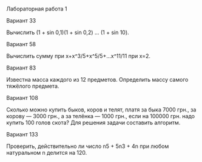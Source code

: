 Лабораторная работа 1

Вариант 33

Вычислить (1 + sin 0,1)(1 + sin 0,2) ... (1 + sin 10).

Вариант 58

Вычислить сумму  при х+x^3/5+х^5/5+...х^11/11 при х=2.

Вариант 83

Известна масса каждого из 12 предметов. Определить массу самого тяжёлого предмета.

Вариант 108

Сколько можно купить быков, коров и телят, платя за быка 7000 грн., за корову — 3000 грн., а за телёнка — 1000 грн., если на 100000 грн. надо купить 100 голов скота? Для решения задачи составить алгоритм.

Вариант 133

Проверить, действительно ли число n5 + 5n3 + 4n при любом натуральном n делится на 120.
